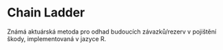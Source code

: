 # Chain Ladder

Známá aktuárská metoda pro odhad budoucích závazků/rezerv v pojištění škody, implementovaná v jazyce R.
